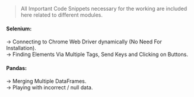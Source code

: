 >  All Important Code Snippets necessary for the working are included here related to different modules.

#### Selenium:
  → Connecting to Chrome Web Driver dynamically (No  Need For Installation).<br/>
  → Finding Elements Via Multiple Tags, Send Keys and Clicking on Buttons.
  
 
#### Pandas:
  → Merging Multiple DataFrames.<br/>
  → Playing with incorrect / null data.
